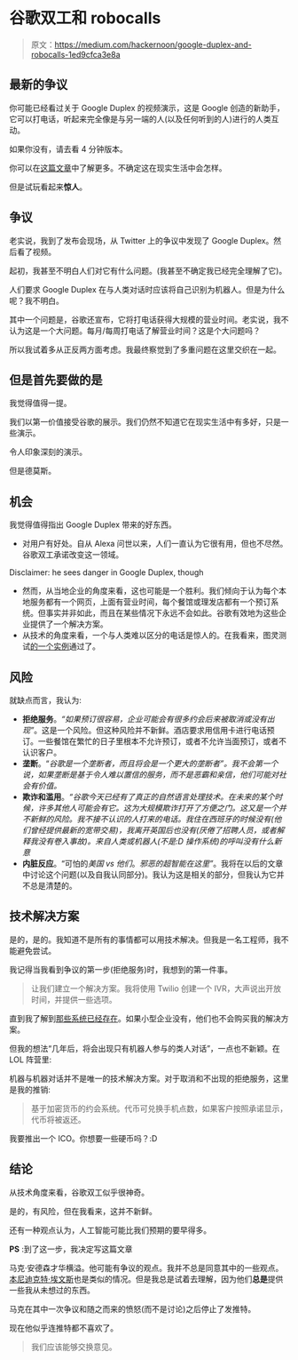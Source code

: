 # 谷歌双工和 robocalls

> 原文：<https://medium.com/hackernoon/google-duplex-and-robocalls-1ed9cfca3e8a>

## 最新的争议

你可能已经看过关于 Google Duplex 的视频演示，这是 Google 创造的新助手，它可以打电话，听起来完全像是与另一端的人(以及任何听到的人)进行的人类互动。

如果你没有，请去看 4 分钟版本。

你可以在[这篇文章](https://ai.googleblog.com/2018/05/duplex-ai-system-for-natural-conversation.html)中了解更多。不确定这在现实生活中会怎样。

但是试玩看起来**惊人**。

## 争议

老实说，我到了发布会现场，从 Twitter 上的争议中发现了 Google Duplex。然后看了视频。

起初，我甚至不明白人们对它有什么问题。(我甚至不确定我已经完全理解了它)。

人们要求 Google Duplex 在与人类对话时应该将自己识别为机器人。但是为什么呢？我不明白。

其中一个问题是，谷歌还宣布，它将打电话获得大规模的营业时间。老实说，我不认为这是一个大问题。每月/每周打电话了解营业时间？这是个大问题吗？

所以我试着多从正反两方面考虑。我最终察觉到了多重问题在这里交织在一起。

## 但是首先要做的是

我觉得值得一提。

我们以第一价值接受谷歌的展示。我们仍然不知道它在现实生活中有多好，只是一些演示。

令人印象深刻的演示。

但是德莫斯。

## 机会

我觉得值得指出 Google Duplex 带来的好东西。

*   对用户有好处。自从 Alexa 问世以来，人们一直认为它很有用，但也不尽然。谷歌双工承诺改变这一领域。

Disclaimer: he sees danger in Google Duplex, though

*   然而，从当地企业的角度来看，这也可能是一个胜利。我们倾向于认为每个本地服务都有一个网页，上面有营业时间，每个餐馆或理发店都有一个预订系统。但事实并非如此，而且在某些情况下永远不会如此。谷歌有效地为这些企业提供了一个解决方案。
*   从技术的角度来看，一个与人类难以区分的电话是惊人的。在我看来，图灵测试[的一个实例](https://en.wikipedia.org/wiki/Turing_test)通过了。

## 风险

就缺点而言，我认为:

*   **拒绝服务**。*“如果预订很容易，企业可能会有很多约会后来被取消或没有出现”*。这是一个风险。但这种风险并不新鲜。酒店要求用信用卡进行电话预订。一些餐馆在繁忙的日子里根本不允许预订，或者不允许当面预订，或者不认识客户。
*   **垄断**。“*谷歌是一个垄断者，而且将会是一个更大的垄断者”。我不会第一个说，如果垄断是基于令人难以置信的服务，而不是恶霸和亲信，他们可能对社会有价值。*
*   **欺诈和滥用**。*“谷歌今天已经有了真正的自然语言处理技术。在未来的某个时候，许多其他人可能会有它。这为大规模欺诈打开了方便之门。这又是一个并不新鲜的风险。我不接不认识的人打来的电话。我住在西班牙的时候没有(他们曾经提供最新的宽带交易)，我离开英国后也没有(厌倦了招聘人员，或者解释我没有卷入事故)。来自人类或机器人(不是:D 操作系统)的呼叫没有什么新意*
*   **内脏反应**。“可怕的*美国 vs 他们*。*邪恶的超智能在这里”*。我将在以后的文章中讨论这个问题(以及自我认同部分)。我认为这是相关的部分，但我认为它并不总是清楚的。

## 技术解决方案

是的，是的。我知道不是所有的事情都可以用技术解决。但我是一名工程师，我不能避免尝试。

我记得当我看到争议的第一步(拒绝服务)时，我想到的第一件事。

> 让我们建立一个解决方案。我将使用 Twilio 创建一个 IVR，大声说出开放时间，并提供一些选项。

直到我了解到[那些系统已经存在](#3b65)。如果小型企业没有，他们也不会购买我的解决方案。

但我的想法“几年后，将会出现只有机器人参与的类人对话”，一点也不新颖。在 LOL 阵营里:

机器与机器对话并不是唯一的技术解决方案。对于取消和不出现的拒绝服务，这里是我的推销:

> 基于加密货币的约会系统。代币可兑换手机点数，如果客户按照承诺显示，代币将被返还。

我要推出一个 ICO。你想要一些硬币吗？:D

## 结论

从技术角度来看，谷歌双工似乎很神奇。

是的，有风险，但在我看来，这并不新鲜。

还有一种观点认为，人工智能可能比我们预期的要早得多。

**PS** :到了这一步，我决定写这篇文章

马克·安德森才华横溢。他可能有争议的观点。我并不总是同意其中的一些观点。[本尼迪克特·埃文斯](https://medium.com/u/78c5166b8328?source=post_page-----1ed9cfca3e8a--------------------------------)也是类似的情况。但是我总是试着去理解，因为他们**总是**提供一些我从未想过的东西。

马克在其中一次争议和随之而来的愤怒(而不是讨论)之后停止了发推特。

现在他似乎连推特都不喜欢了。

> 我们应该能够交换意见。